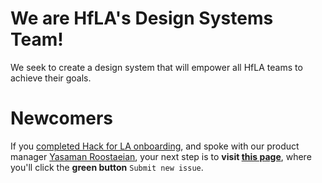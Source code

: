 # We are HfLA's Design Systems Team! 

We seek to create a design system that will empower all HfLA teams to achieve their goals.

# Newcomers

If you [completed Hack for LA onboarding](https://www.hackforla.org/getting-started), and spoke with our product manager [Yasaman Roostaeian](https://hackforla.slack.com/archives/CH2U1CB9Q), your next step is to **visit [this page](https://github.com/hackforla/design-systems/issues/new?assignees=&labels=size%3A+1+pt&template=1-onboarding.md&title=Onboarding)**, where you'll click the **green button** `Submit new issue`.

<!-- _GNU General Public License v2.0. this readme file sourced from [Jessica Sand](http://jessicasand.com/other-stuff/just-enough-docs/)_ -->
